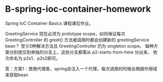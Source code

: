 # B-spring-ioc-container-homework
Spring IoC Container Basics 课程课后作业。

GreetingService 现在必须为 prototype scope，如何保证每次 GreetingController 的 greet() 
方法被调用时都会创建新的 greetingService bean？
至少2种解决方法且
GreetingController 仍为 singleton scope。
每种方案分别提交到单独的分支上，这些分支都需从 p2-starts-from-here 分出来，
依次命名为 p2s1、p2s2即可。

答：方案1：使用代理类，spring会注入一个代理，每次调用的时候会根据作用域来获取bean
